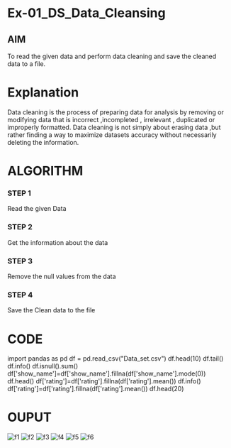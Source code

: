 # Ex-01_DS_Data_Cleansing


## AIM
To read the given data and perform data cleaning and save the cleaned data to a file. 

# Explanation
Data cleaning is the process of preparing data for analysis by removing or modifying data that is incorrect ,incompleted , irrelevant , duplicated or improperly formatted. 
Data cleaning is not simply about erasing data ,but rather finding a way to maximize datasets accuracy without necessarily deleting the information. 

# ALGORITHM
### STEP 1
Read the given Data
### STEP 2
Get the information about the data
### STEP 3
Remove the null values from the data
### STEP 4
Save the Clean data to the file


# CODE

import pandas as pd
df = pd.read_csv("Data_set.csv")
df.head(10)
df.tail()
df.info()
df.isnull().sum()
df['show_name']=df['show_name'].fillna(df['show_name'].mode(0))
df.head()
df['rating']=df['rating'].fillna(df['rating'].mean())
df.info()
df['rating']=df['rating'].fillna(df['rating'].mean())
df.head(20)

# OUPUT
![f1](https://user-images.githubusercontent.com/94219582/159970189-45e2b104-f0ef-479b-9a51-9d352a3a6565.PNG)
![f2](https://user-images.githubusercontent.com/94219582/159970220-ad5b07a5-0138-47d5-870a-c4bd644e11a5.PNG)
![f3](https://user-images.githubusercontent.com/94219582/159970242-b1222cf7-6d3d-41e4-9f24-fc7f91244af8.PNG)
![f4](https://user-images.githubusercontent.com/94219582/159970286-259c5806-cfb3-4efe-8711-b8dc124a2e80.PNG)
![f5](https://user-images.githubusercontent.com/94219582/159970320-0897470e-761b-4136-b2ed-21cb047ba4b2.PNG)
![f6](https://user-images.githubusercontent.com/94219582/159970370-a38a96cb-5c87-4278-b22d-e668168ae9d9.PNG)

